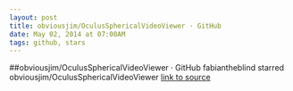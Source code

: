 ```yaml
---
layout: post
title: obviousjim/OculusSphericalVideoViewer · GitHub
date: May 02, 2014 at 07:00AM
tags: github, stars
---
```

##obviousjim/OculusSphericalVideoViewer · GitHub
fabiantheblind starred obviousjim/OculusSphericalVideoViewer
[link to source](http://ift.tt/1pV4nf2) 
